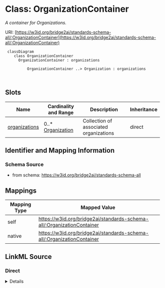 # Class: OrganizationContainer
_A container for Organizations._




URI: [https://w3id.org/bridge2ai/standards-schema-all/:OrganizationContainer](https://w3id.org/bridge2ai/standards-schema-all/:OrganizationContainer)



```mermaid
 classDiagram
    class OrganizationContainer
      OrganizationContainer : organizations
        
          OrganizationContainer ..> Organization : organizations
        
      
```




<!-- no inheritance hierarchy -->


## Slots

| Name | Cardinality and Range | Description | Inheritance |
| ---  | --- | --- | --- |
| [organizations](organizations.md) | 0..* <br/> [Organization](Organization.md) | Collection of associated organizations | direct |









## Identifier and Mapping Information







### Schema Source


* from schema: https://w3id.org/bridge2ai/standards-schema-all





## Mappings

| Mapping Type | Mapped Value |
| ---  | ---  |
| self | https://w3id.org/bridge2ai/standards-schema-all/:OrganizationContainer |
| native | https://w3id.org/bridge2ai/standards-schema-all/:OrganizationContainer |





## LinkML Source

<!-- TODO: investigate https://stackoverflow.com/questions/37606292/how-to-create-tabbed-code-blocks-in-mkdocs-or-sphinx -->

### Direct

<details>
```yaml
name: OrganizationContainer
description: A container for Organizations.
from_schema: https://w3id.org/bridge2ai/standards-schema-all
rank: 1000
slots:
- organizations

```
</details>

### Induced

<details>
```yaml
name: OrganizationContainer
description: A container for Organizations.
from_schema: https://w3id.org/bridge2ai/standards-schema-all
rank: 1000
attributes:
  organizations:
    name: organizations
    description: Collection of associated organizations.
    from_schema: https://w3id.org/bridge2ai/standards-schema-all
    rank: 1000
    multivalued: true
    alias: organizations
    owner: OrganizationContainer
    domain_of:
    - OrganizationContainer
    range: Organization
    inlined: true
    inlined_as_list: true

```
</details>